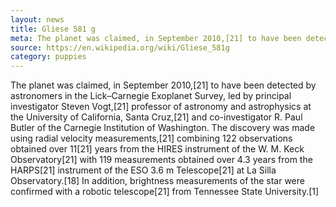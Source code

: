 ```yaml
---
layout: news
title: Gliese 581 g
meta: The planet was claimed, in September 2010,[21] to have been detected by astronomers in the Lick–Carnegie Exoplanet Survey, 
source: https://en.wikipedia.org/wiki/Gliese_581g
category: puppies
---
```


The planet was claimed, in September 2010,[21] to have been detected by astronomers in the Lick–Carnegie Exoplanet Survey, led by principal investigator Steven Vogt,[21] professor of astronomy and astrophysics at the University of California, Santa Cruz,[21] and co-investigator R. Paul Butler of the Carnegie Institution of Washington. The discovery was made using radial velocity measurements,[21] combining 122 observations obtained over 11[21] years from the HIRES instrument of the W. M. Keck Observatory[21] with 119 measurements obtained over 4.3 years from the HARPS[21] instrument of the ESO 3.6 m Telescope[21] at La Silla Observatory.[18] In addition, brightness measurements of the star were confirmed with a robotic telescope[21] from Tennessee State University.[1]